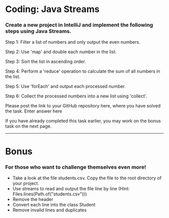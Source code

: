 # Coding: Java Streams
### Create a new project in IntelliJ and implement the following steps using Java Streams.

Step 1: Filter a list of numbers and only output the even numbers.

Step 2: Use 'map' and double each number in the list.

Step 3: Sort the list in ascending order.

Step 4: Perform a 'reduce' operation to calculate the sum of all numbers in the list.

Step 5: Use 'forEach' and output each processed number.

Step 6: Collect the processed numbers into a new list using 'collect'.

Please post the link to your GitHub repository here, where you have solved the task.
Enter answer here

If you have already completed this task earlier, you may work on the bonus task on the next page.

---

# Bonus
### For those who want to challenge themselves even more!

- Take a look at the file students.csv. Copy the file to the root directory of your project.
- Use streams to read and output the file line by line (Hint: Files.lines(Path.of("students.csv")))
- Remove the header
- Convert each line into the class Student
- Remove invalid lines and duplicates
